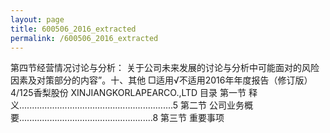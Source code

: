 ```yaml
---
layout: page
title: 600506_2016_extracted
permalink: /600506_2016_extracted
---
```


第四节经营情况讨论与分析：
关于公司未来发展的讨论与分析中可能面对的风险因素及对策部分的内容”。十、其他
□适用√不适用2016年年度报告（修订版）
4/125香梨股份
XINJIANGKORLAPEARCO.,LTD
目录
第一节
释义.............................................................5
第二节
公司业务概要.....................................................8
第三节
重要事项